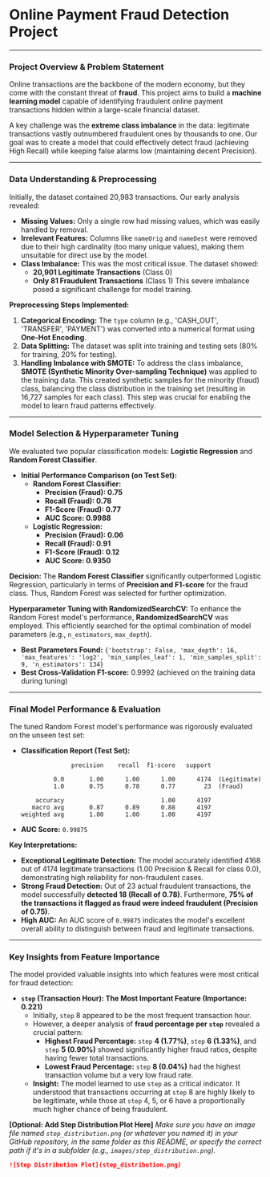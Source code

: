 # Online Payment Fraud Detection Project

---

### **Project Overview & Problem Statement**

Online transactions are the backbone of the modern economy, but they come with the constant threat of **fraud**. This project aims to build a **machine learning model** capable of identifying fraudulent online payment transactions hidden within a large-scale financial dataset.

A key challenge was the **extreme class imbalance** in the data: legitimate transactions vastly outnumbered fraudulent ones by thousands to one. Our goal was to create a model that could effectively detect fraud (achieving High Recall) while keeping false alarms low (maintaining decent Precision).

---

### **Data Understanding & Preprocessing**

Initially, the dataset contained 20,983 transactions. Our early analysis revealed:

* **Missing Values:** Only a single row had missing values, which was easily handled by removal.
* **Irrelevant Features:** Columns like `nameOrig` and `nameDest` were removed due to their high cardinality (too many unique values), making them unsuitable for direct use by the model.
* **Class Imbalance:** This was the most critical issue. The dataset showed:
    * **20,901 Legitimate Transactions** (Class 0)
    * **Only 81 Fraudulent Transactions** (Class 1)
    This severe imbalance posed a significant challenge for model training.

**Preprocessing Steps Implemented:**

1.  **Categorical Encoding:** The `type` column (e.g., 'CASH_OUT', 'TRANSFER', 'PAYMENT') was converted into a numerical format using **One-Hot Encoding**.
2.  **Data Splitting:** The dataset was split into training and testing sets (80% for training, 20% for testing).
3.  **Handling Imbalance with SMOTE:** To address the class imbalance, **SMOTE (Synthetic Minority Over-sampling Technique)** was applied to the training data. This created synthetic samples for the minority (fraud) class, balancing the class distribution in the training set (resulting in 16,727 samples for each class). This step was crucial for enabling the model to learn fraud patterns effectively.

---

### **Model Selection & Hyperparameter Tuning**

We evaluated two popular classification models: **Logistic Regression** and **Random Forest Classifier**.

* **Initial Performance Comparison (on Test Set):**
    * **Random Forest Classifier:**
        * **Precision (Fraud): 0.75**
        * **Recall (Fraud): 0.78**
        * **F1-Score (Fraud): 0.77**
        * **AUC Score: 0.9988**
    * **Logistic Regression:**
        * **Precision (Fraud): 0.06**
        * **Recall (Fraud): 0.91**
        * **F1-Score (Fraud): 0.12**
        * **AUC Score: 0.9350**

**Decision:** The **Random Forest Classifier** significantly outperformed Logistic Regression, particularly in terms of **Precision and F1-score** for the fraud class. Thus, Random Forest was selected for further optimization.

**Hyperparameter Tuning with RandomizedSearchCV:**
To enhance the Random Forest model's performance, **RandomizedSearchCV** was employed. This efficiently searched for the optimal combination of model parameters (e.g., `n_estimators`, `max_depth`).

* **Best Parameters Found:** `{'bootstrap': False, 'max_depth': 16, 'max_features': 'log2', 'min_samples_leaf': 1, 'min_samples_split': 9, 'n_estimators': 134}`
* **Best Cross-Validation F1-score:** 0.9992 (achieved on the training data during tuning)

---

### **Final Model Performance & Evaluation**

The tuned Random Forest model's performance was rigorously evaluated on the unseen test set:

* **Classification Report (Test Set):**
    ```
                  precision    recall  f1-score   support

             0.0       1.00      1.00      1.00      4174  (Legitimate)
             1.0       0.75      0.78      0.77        23  (Fraud)

        accuracy                           1.00      4197
       macro avg       0.87      0.89      0.88      4197
    weighted avg       1.00      1.00      1.00      4197
    ```
* **AUC Score:** `0.99875`

**Key Interpretations:**
* **Exceptional Legitimate Detection:** The model accurately identified 4168 out of 4174 legitimate transactions (1.00 Precision & Recall for class 0.0), demonstrating high reliability for non-fraudulent cases.
* **Strong Fraud Detection:** Out of 23 actual fraudulent transactions, the model successfully **detected 18 (Recall of 0.78)**. Furthermore, **75% of the transactions it flagged as fraud were indeed fraudulent (Precision of 0.75)**.
* **High AUC:** An AUC score of `0.99875` indicates the model's excellent overall ability to distinguish between fraud and legitimate transactions.

---

### **Key Insights from Feature Importance**

The model provided valuable insights into which features were most critical for fraud detection:

* **`step` (Transaction Hour): The Most Important Feature (Importance: 0.221)**
    * Initially, `step` 8 appeared to be the most frequent transaction hour.
    * However, a deeper analysis of **fraud percentage per `step`** revealed a crucial pattern:
        * **Highest Fraud Percentage:** `step` **4 (1.77%)**, `step` **6 (1.33%)**, and `step` **5 (0.90%)** showed significantly higher fraud ratios, despite having fewer total transactions.
        * **Lowest Fraud Percentage:** `step` **8 (0.04%)** had the highest transaction volume but a very low fraud rate.
    * **Insight:** The model learned to use `step` as a critical indicator. It understood that transactions occurring at `step` 8 are highly likely to be legitimate, while those at `step` 4, 5, or 6 have a proportionally much higher chance of being fraudulent.

**[Optional: Add Step Distribution Plot Here]**
*Make sure you have an image file named `step_distribution.png` (or whatever you named it) in your GitHub repository, in the same folder as this README, or specify the correct path if it's in a subfolder (e.g., `images/step_distribution.png`).*
```markdown
![Step Distribution Plot](step_distribution.png)
